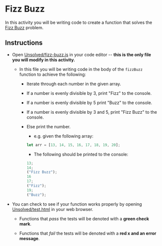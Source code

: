 # Fizz Buzz

In this activity you will be writing code to create a function that solves the [Fizz Buzz](https://en.wikipedia.org/wiki/Fizz_buzz) problem.

## Instructions

- Open [Unsolved/fizz-buzz.js](Unsolved/fizz-buzz.js) in your code editor -- **this is the only file you will modify in this activity.**

  - In this file you will be writing code in the body of the `fizzBuzz` function to achieve the following:

    - Iterate through each number in the given array.

    - If a number is evenly divisible by 3, print "Fizz" to the console.

    - If a number is evenly divisible by 5 print "Buzz" to the console.

    - If a number is evenly divisible by 3 and 5, print "Fizz Buzz" to the console.

    - Else print the number.

      - e.g. given the following array:

      ```js
      let arr = [13, 14, 15, 16, 17, 18, 19, 20];
      ```

      - The following should be printed to the console:

      ```js
      13;
      14;
      ("Fizz Buzz");
      16
      17;
      ("Fizz");
      19;
      ("Buzz");
      ```

- You can check to see if your function works properly by opening [Unsolved/test.html](Unsolved/test.html) in your web browser.

  - Functions that _pass_ the tests will be denoted with a **green check mark**.

  - Functions that _fail_ the tests will be denoted with a **red x and an error message**.
